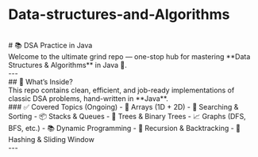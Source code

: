 # Data-structures-and-Algorithms
<br>
# 📚 DSA Practice in Java
<br>
Welcome to the ultimate grind repo —  one-stop hub for mastering **Data Structures & Algorithms** in Java 🚀. 
<br>
---
<br>
## 🧠 What’s Inside?
<br>
This repo contains clean, efficient, and job-ready implementations of classic DSA problems, hand-written in **Java**.
<br>
### ✅ Covered Topics (Ongoing)
- 🔢 Arrays (1D + 2D)
- 🔄 Searching & Sorting
- 📦 Stacks & Queues
- 🌳 Trees & Binary Trees
- 📈 Graphs (DFS, BFS, etc.)
- 📚 Dynamic Programming
- 🧩 Recursion & Backtracking
- 🧠 Hashing & Sliding Window
<br>
---
<br>
